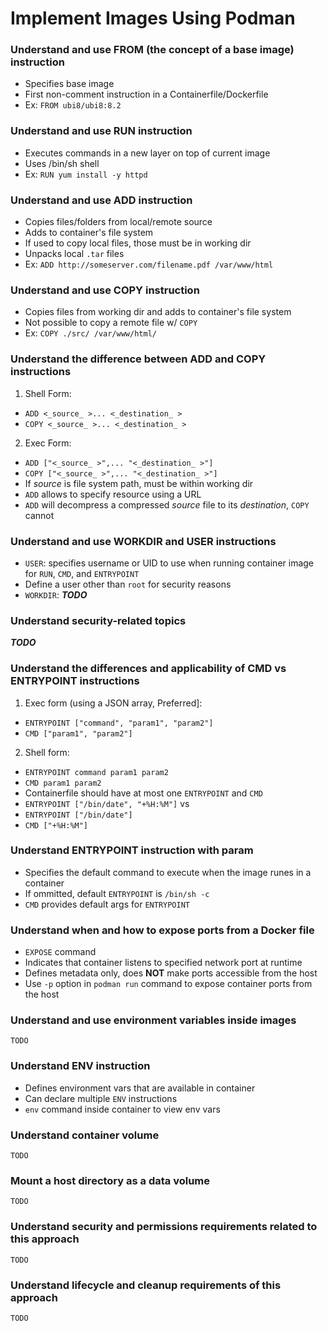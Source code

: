 # Implement Images Using Podman

### Understand and use FROM (the concept of a base image) instruction
- Specifies base image
- First non-comment instruction in a Containerfile/Dockerfile
- Ex: `FROM ubi8/ubi8:8.2`

### Understand and use RUN instruction
- Executes commands in a new layer on top of current image
- Uses /bin/sh shell
- Ex: `RUN yum install -y httpd`

### Understand and use ADD instruction
- Copies files/folders from local/remote source
- Adds to container's file system
- If used to copy local files, those must be in working dir
- Unpacks local `.tar` files
- Ex: `ADD http://someserver.com/filename.pdf /var/www/html`

### Understand and use COPY instruction
- Copies files from working dir and adds to container's file system
- Not possible to copy a remote file w/ `COPY`
- Ex: `COPY ./src/ /var/www/html/`

### Understand the difference between ADD and COPY instructions
1. Shell Form:
- `ADD <_source_ >... <_destination_ >`
- `COPY <_source_ >... <_destination_ >`
2. Exec Form:
- `ADD ["<_source_ >",... "<_destination_ >"]`
- `COPY ["<_source_ >",... "<_destination_ >"]`
- If *source* is file system path, must be within working dir
- `ADD` allows to specify resource using a URL
- `ADD` will decompress a compressed *source* file to its *destination*, `COPY` cannot

### Understand and use WORKDIR and USER instructions
- `USER`: specifies username or UID to use when running container image for `RUN`, `CMD`, and `ENTRYPOINT`
- Define a user other than `root` for security reasons
- `WORKDIR`: ***TODO***

### Understand security-related topics

***TODO***

### Understand the differences and applicability of CMD vs ENTRYPOINT instructions
1. Exec form (using a JSON array, Preferred]:
- `ENTRYPOINT ["command", "param1", "param2"]`
- `CMD ["param1", "param2"]`
2. Shell form:
- `ENTRYPOINT command param1 param2`
- `CMD param1 param2`
- Containerfile should have at most one `ENTRYPOINT` and `CMD`
- `ENTRYPOINT ["/bin/date", "+%H:%M"]` vs 
- `ENTRYPOINT ["/bin/date"]`
- `CMD ["+%H:%M"]`

### Understand ENTRYPOINT instruction with param
- Specifies the default command to execute when the image runes in a container
- If ommitted, default `ENTRYPOINT` is `/bin/sh -c`
- `CMD` provides default args for `ENTRYPOINT`

### Understand when and how to expose ports from a Docker file
- `EXPOSE` command
- Indicates that container listens to specified network port at runtime
- Defines metadata only, does **NOT** make ports accessible from the host
- Use `-p` option in `podman run` command to expose container ports from the host

### Understand and use environment variables inside images

`TODO`

### Understand ENV instruction
- Defines environment vars that are available in container
- Can declare multiple `ENV` instructions
- `env` command inside container to view env vars

### Understand container volume

`TODO`

### Mount a host directory as a data volume

`TODO`

### Understand security and permissions requirements related to this approach

`TODO`

### Understand lifecycle and cleanup requirements of this approach

`TODO`